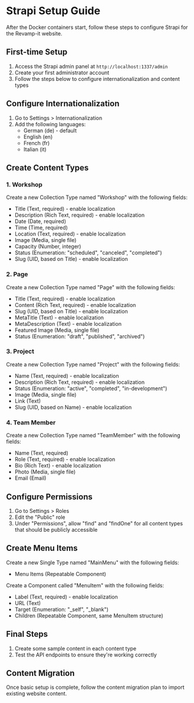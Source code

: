 # Strapi Setup Guide

After the Docker containers start, follow these steps to configure Strapi for the Revamp-it website.

## First-time Setup

1. Access the Strapi admin panel at `http://localhost:1337/admin`
2. Create your first administrator account
3. Follow the steps below to configure internationalization and content types

## Configure Internationalization

1. Go to Settings > Internationalization
2. Add the following languages:
   - German (de) - default
   - English (en)
   - French (fr)
   - Italian (it)

## Create Content Types

### 1. Workshop

Create a new Collection Type named "Workshop" with the following fields:
- Title (Text, required) - enable localization
- Description (Rich Text, required) - enable localization
- Date (Date, required)
- Time (Time, required)
- Location (Text, required) - enable localization
- Image (Media, single file)
- Capacity (Number, integer)
- Status (Enumeration: "scheduled", "canceled", "completed")
- Slug (UID, based on Title) - enable localization

### 2. Page

Create a new Collection Type named "Page" with the following fields:
- Title (Text, required) - enable localization
- Content (Rich Text, required) - enable localization
- Slug (UID, based on Title) - enable localization
- MetaTitle (Text) - enable localization
- MetaDescription (Text) - enable localization
- Featured Image (Media, single file)
- Status (Enumeration: "draft", "published", "archived")

### 3. Project

Create a new Collection Type named "Project" with the following fields:
- Name (Text, required) - enable localization
- Description (Rich Text, required) - enable localization
- Status (Enumeration: "active", "completed", "in-development")
- Image (Media, single file)
- Link (Text)
- Slug (UID, based on Name) - enable localization

### 4. Team Member

Create a new Collection Type named "TeamMember" with the following fields:
- Name (Text, required)
- Role (Text, required) - enable localization
- Bio (Rich Text) - enable localization
- Photo (Media, single file)
- Email (Email)

## Configure Permissions

1. Go to Settings > Roles
2. Edit the "Public" role
3. Under "Permissions", allow "find" and "findOne" for all content types that should be publicly accessible

## Create Menu Items

Create a new Single Type named "MainMenu" with the following fields:
- Menu Items (Repeatable Component)

Create a Component called "MenuItem" with the following fields:
- Label (Text, required) - enable localization
- URL (Text)
- Target (Enumeration: "_self", "_blank")
- Children (Repeatable Component, same MenuItem structure)

## Final Steps

1. Create some sample content in each content type
2. Test the API endpoints to ensure they're working correctly

## Content Migration

Once basic setup is complete, follow the content migration plan to import existing website content. 
